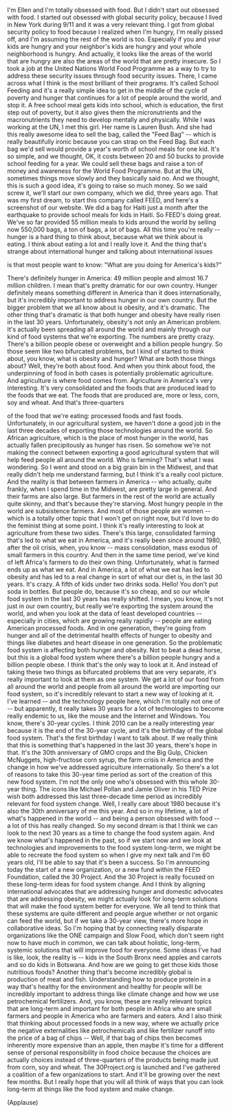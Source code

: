 
I&#39;m Ellen and I&#39;m totally
obsessed with food.
But I didn&#39;t start out obsessed with food.
I started out obsessed
with global security policy,
because I lived in New York during 9/11
and it was a very relevant thing.
I got from global security policy to food
because I realized when I&#39;m hungry,
I&#39;m really pissed off,
and I&#39;m assuming
the rest of the world is too.
Especially if you and your kids are hungry
and your neighbor&#39;s kids are hungry
and your whole neighborhood is hungry.
And actually, it looks like
the areas of the world that are hungry
are also the areas of the world
that are pretty insecure.
So I took a job at the United Nations
World Food Programme
as a way to try to address
these security issues
through food security issues.
There, I came across what I think
is the most brilliant of their programs.
It&#39;s called School Feeding
and it&#39;s a really simple idea
to get in the middle
of the cycle of poverty and hunger
that continues for a lot of people
around the world, and stop it.
A free school meal gets kids into school,
which is education,
the first step out of poverty,
but it also gives them the micronutrients
and the macronutrients they need
to develop mentally and physically.
While I was working at the UN,
I met this girl. Her name is Lauren Bush.
And she had this really awesome idea
to sell the bag, called the &quot;Feed Bag&quot; --
which is really beautifully ironic
because you can strap on the Feed Bag.
But each bag we&#39;d sell would provide
a year&#39;s worth
of school meals for one kid.
It&#39;s so simple, and we thought, OK,
it costs between 20 and 50 bucks
to provide school feeding for a year.
We could sell these bags
and raise a ton of money and awareness
for the World Food Programme.
But at the UN,
sometimes things move slowly
and they basically said no.
And we thought, this is such a good idea,
it&#39;s going to raise so much money.
So we said screw it,
we&#39;ll start our own company,
which we did, three years ago.
That was my first dream,
to start this company called FEED,
and here&#39;s a screenshot of our website.
We did a bag for Haiti
just a month after the earthquake
to provide school meals for kids in Haiti.
So FEED&#39;s doing great.
We&#39;ve so far provided 55 million meals
to kids around the world
by selling now 550,000 bags,
a ton of bags, a lot of bags.
All this time you&#39;re really --
hunger is a hard thing to think about,
because what we think about is eating.
I think about eating a lot
and I really love it.
And the thing that&#39;s strange
about international hunger
and talking about international issues

is that most people want to know:
&quot;What are you doing for America&#39;s kids?&quot;

There&#39;s definitely hunger in America:
49 million people
and almost 16.7 million children.
I mean that&#39;s pretty dramatic
for our own country.
Hunger definitely means
something different in America
than it does internationally,
but it&#39;s incredibly important
to address hunger in our own country.
But the bigger problem
that we all know about is obesity,
and it&#39;s dramatic.
The other thing that&#39;s dramatic
is that both hunger and obesity
have really risen in the last 30 years.
Unfortunately, obesity&#39;s
not only an American problem.
It&#39;s actually been spreading
all around the world
and mainly through our kind
of food systems that we&#39;re exporting.
The numbers are pretty crazy.
There&#39;s a billion people
obese or overweight
and a billion people hungry.
So those seem like
two bifurcated problems,
but I kind of started
to think about, you know,
what is obesity and hunger?
What are both those things about?
Well, they&#39;re both about food.
And when you think about food,
the underpinning of food in both cases
is potentially problematic agriculture.
And agriculture is where food comes from.
Agriculture in America&#39;s very interesting.
It&#39;s very consolidated
and the foods that are produced
lead to the foods that we eat.
The foods that are produced are,
more or less, corn, soy and wheat.
And that&#39;s three-quarters

of the food that we&#39;re eating:
processed foods and fast foods.
Unfortunately, in our agricultural system,
we haven&#39;t done a good job
in the last three decades
of exporting those technologies
around the world.
So African agriculture, which is the place
of most hunger in the world,
has actually fallen precipitously
as hunger has risen.
So somehow we&#39;re not making the connect
between exporting
a good agricultural system
that will help feed people
all around the world.
Who is farming?
That&#39;s what I was wondering.
So I went and stood
on a big grain bin in the Midwest,
and that really didn&#39;t help me
understand farming,
but I think it&#39;s a really cool picture.
And the reality is
that between farmers in America --
who actually, quite frankly,
when I spend time in the Midwest,
are pretty large in general.
And their farms are also large.
But farmers in the rest of the world
are actually quite skinny,
and that&#39;s because they&#39;re starving.
Most hungry people in the world
are subsistence farmers.
And most of those people are women --
which is a totally other topic
that I won&#39;t get on right now,
but I&#39;d love to do
the feminist thing at some point.
I think it&#39;s really interesting to look
at agriculture from these two sides.
There&#39;s this large, consolidated farming
that&#39;s led to what we eat in America,
and it&#39;s really been since around 1980,
after the oil crisis,
when, you know -- mass consolidation,
mass exodus of small farmers
in this country.
And then in the same time period,
we&#39;ve kind of left Africa&#39;s farmers
to do their own thing.
Unfortunately, what is farmed
ends up as what we eat.
And in America, a lot of what we eat
has led to obesity
and has led to a real change
in sort of what our diet is,
in the last 30 years.
It&#39;s crazy.
A fifth of kids under two drinks soda.
Hello! You don&#39;t put soda in bottles.
But people do, because it&#39;s so cheap,
and so our whole food system
in the last 30 years has really shifted.
I mean, you know,
it&#39;s not just in our own country,
but really we&#39;re exporting
the system around the world,
and when you look at the data
of least developed countries --
especially in cities,
which are growing really rapidly --
people are eating
American processed foods.
And in one generation,
they&#39;re going from hunger
and all of the detrimental
health effects of hunger
to obesity and things like diabetes
and heart disease in one generation.
So the problematic food system
is affecting both hunger and obesity.
Not to beat a dead horse,
but this is a global food system
where there&#39;s a billion people hungry
and a billion people obese.
I think that&#39;s the only way to look at it.
And instead of taking these two things
as bifurcated problems
that are very separate,
it&#39;s really important
to look at them as one system.
We get a lot of our food
from all around the world
and people from all around the world
are importing our food system,
so it&#39;s incredibly relevant
to start a new way of looking at it.
I&#39;ve learned --
and the technology people here,
which I&#39;m totally not one of --
but apparently, it really takes 30 years
for a lot of technologies
to become really endemic to us,
like the mouse
and the Internet and Windows.
You know, there&#39;s 30-year cycles.
I think 2010 can be
a really interesting year
because it is the end
of the 30-year cycle,
and it&#39;s the birthday
of the global food system.
That&#39;s the first birthday
I want to talk about.
If we really think that this is something
that&#39;s happened in the last 30 years,
there&#39;s hope in that.
It&#39;s the 30th anniversary of GMO crops
and the Big Gulp, Chicken McNuggets,
high-fructose corn syrup,
the farm crisis in America
and the change in how we&#39;ve addressed
agriculture internationally.
So there&#39;s a lot of reasons
to take this 30-year time period
as sort of the creation
of this new food system.
I&#39;m not the only one who&#39;s obsessed
with this whole 30-year thing.
The icons like Michael Pollan
and Jamie Oliver in his TED Prize wish
both addressed this last
three-decade time period
as incredibly relevant
for food system change.
Well, I really care about 1980
because it&#39;s also the 30th
anniversary of me this year.
And so in my lifetime,
a lot of what&#39;s happened in the world --
and being a person obsessed with food --
a lot of this has really changed.
So my second dream is that I think
we can look to the next 30 years
as a time to change the food system again.
And we know what&#39;s happened in the past,
so if we start now
and we look at technologies
and improvements
to the food system long-term,
we might be able
to recreate the food system
so when I give my next talk
and I&#39;m 60 years old,
I&#39;ll be able to say
that it&#39;s been a success.
So I&#39;m announcing today
the start of a new organization,
or a new fund within the FEED Foundation,
called the 30 Project.
And the 30 Project is really focused
on these long-term ideas
for food system change.
And I think by aligning international
advocates that are addressing hunger
and domestic advocates
that are addressing obesity,
we might actually look
for long-term solutions
that will make the food system
better for everyone.
We all tend to think
that these systems are quite different
and people argue whether or not
organic can feed the world,
but if we take a 30-year view,
there&#39;s more hope in collaborative ideas.
So I&#39;m hoping that by connecting
really disparate organizations
like the ONE campaign and Slow Food,
which don&#39;t seem right now
to have much in common,
we can talk about holistic,
long-term, systemic solutions
that will improve food for everyone.
Some ideas I&#39;ve had is like,
look, the reality is --
kids in the South Bronx
need apples and carrots
and so do kids in Botswana.
And how are we going
to get those kids those nutritious foods?
Another thing that&#39;s become incredibly
global is production of meat and fish.
Understanding how to produce protein
in a way that&#39;s healthy
for the environment
and healthy for people
will be incredibly important
to address things like climate change
and how we use petrochemical fertilizers.
And, you know, these are
really relevant topics
that are long-term and important
for both people in Africa
who are small farmers
and people in America
who are farmers and eaters.
And I also think that thinking
about processed foods in a new way,
where we actually
price the negative externalities
like petrochemicals
and like fertilizer runoff
into the price of a bag of chips --
Well, if that bag of chips then becomes
inherently more expensive than an apple,
then maybe it&#39;s time for a different sense
of personal responsibility in food choice
because the choices are actually choices
instead of three-quarters of the products
being made just from corn, soy and wheat.
The 30Project.org is launched
and I&#39;ve gathered a coalition
of a few organizations to start.
And it&#39;ll be growing
over the next few months.
But I really hope
that you will all think of ways
that you can look long-term
at things like the food system
and make change.

(Applause)

